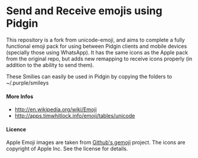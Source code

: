 # Send and Receive emojis using Pidgin

This repository is a fork from unicode-emoji, and aims to complete a fully functional
emoji pack for using between Pidgin clients and mobile devices (specially
those using WhatsApp). It has the same icons as the Apple pack from the original repo,
but adds new remapping to receive icons properly (in addition to the ability to send them).


These Smilies can easily be used in Pidgin by copying the folders to ~/.purple/smileys


#### More Infos

*  http://en.wikipedia.org/wiki/Emoji
*  http://apps.timwhitlock.info/emoji/tables/unicode

#### Licence

Apple Emoji images are taken from [Github's gemoji](https://github.com/github/gemoji) project. The icons are copyright of Apple Inc. See the license for details.

